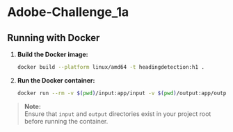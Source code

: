 # Adobe-Challenge_1a

## Running with Docker

1. **Build the Docker image:**
    ```sh
    docker build --platform linux/amd64 -t headingdetection:h1 .
    ```

2. **Run the Docker container:**
    ```sh
    docker run --rm -v $(pwd)/input:app/input -v $(pwd)/output:app/output --network none headingdetection:h1
    ```

> **Note:**  
> Ensure that `input` and `output` directories exist in your project root before running the container.